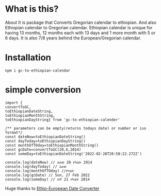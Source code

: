 # What is this?

About
It is package that Converts Gregorian calendar to ethiopian. And also Ethiopian calendar to Gregorian calendar. Ethiopian calendar is unique for having 13 months, 12 months each with 13 days and 1 more month with 5 or 6 days. It is also 7/8 years behind the European/Gregorian calendar.
# Installation

<code>npm i gc-to-ethiopian-calendar </code>

# simple conversion

```
import {
convertToGC,
toEthiopianDateString,
toEthiopianMonthString,
toEthiopianDayString} from 'gc-to-ethiopian-calender'

/** parameters can be empty(returns todays date) or number or iso format*/
const dateNow=toEthiopianDateString()
const dayToday=toEthiopianDayString()
const monthOfTOday=toEthiopianMonthString()
const gcDate=convertToGC(20,6,2014)
const someDay=toEthiopianDateString('2022-02-28T20:58:22.272Z')

console.log(dateNow) // እሁድ 20 የካቲት 2014
console.log(dayToday) // እሁድ
console.log(monthOfTOday) //የካቲት
console.log(gcDate) // Sun, 27 Feb 2022
console.log(someDay) // ሰኞ 21 የካቲት 2014
```


Huge thanks to [Ethio-European Date Converter](https://www.npmjs.com/package/ethiopian-calendar-date-converter)
